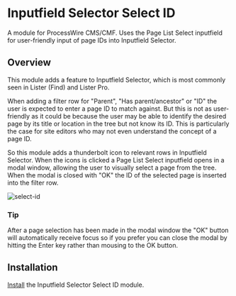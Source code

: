 # Inputfield Selector Select ID

A module for ProcessWire CMS/CMF. Uses the Page List Select inputfield for user-friendly input of page IDs into Inputfield Selector.

## Overview

This module adds a feature to Inputfield Selector, which is most commonly seen in Lister (Find) and Lister Pro.

When adding a filter row for "Parent", "Has parent/ancestor" or "ID" the user is expected to enter a page ID to match against. But this is not as user-friendly as it could be because the user may be able to identify the desired page by its title or location in the tree but not know its ID. This is particularly the case for site editors who may not even understand the concept of a page ID.

So this module adds a thunderbolt icon to relevant rows in Inputfield Selector. When the icons is clicked a Page List Select inputfield opens in a modal window, allowing the user to visually select a page from the tree. When the modal is closed with "OK" the ID of the selected page is inserted into the filter row.

![select-id](https://user-images.githubusercontent.com/1538852/73600047-0e052400-45b0-11ea-889c-be60968055e1.gif)

### Tip

After a page selection has been made in the modal window the "OK" button will automatically receive focus so if you prefer you can close the modal by hitting the Enter key rather than mousing to the OK button.

## Installation

[Install](http://modules.processwire.com/install-uninstall/) the Inputfield Selector Select ID module.